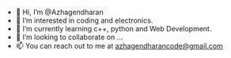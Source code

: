 - 👋 Hi, I’m @Azhagendharan
- 👀 I’m interested in coding and electronics.
- 🌱 I’m currently learning c++, python and Web Development.
- 💞️ I’m looking to collaborate on ...
- 📫 You can reach out to me at azhagendharancode@gmail.com

<!---
Azhagendharan/Azhagendharan is a ✨ special ✨ repository because its `README.md` (this file) appears on your GitHub profile.
You can click the Preview link to take a look at your changes.
--->
